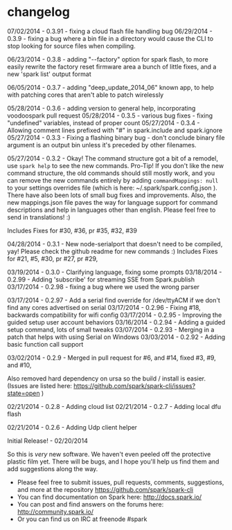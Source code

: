 changelog
=========

07/02/2014 - 0.3.91 - fixing a cloud flash file handling bug
06/29/2014 - 0.3.9 - fixing a bug where a bin file in a directory would cause the CLI to stop looking for source files when compiling.

06/23/2014 - 0.3.8 - adding "--factory" option for spark flash, to more easily rewrite the factory reset firmware area
  a bunch of little fixes, and a new 'spark list' output format

06/05/2014 - 0.3.7 - adding "deep_update_2014_06" known app, to help with patching cores that aren't able to patch wirelessly

05/28/2014 - 0.3.6 - adding version to general help, incorporating voodoospark pull request
05/28/2014 - 0.3.5 - various bug fixes - fixing "undefined" variables, instead of proper count
05/27/2014 - 0.3.4 - Allowing comment lines prefixed with "#" in spark.include and spark.ignore
05/27/2014 - 0.3.3 - Fixing a flashing binary bug - don't conclude binary file argument is an output bin unless it's preceded by other filenames.

05/27/2014 - 0.3.2 - Okay! The command structure got a bit of a remodel, use ```spark help``` to see the new commands.
  Pro-Tip!  If you don't like the new command structure, the old commands should still mostly work, and you
  can remove the new commands entirely by adding ```commandMappings: null``` to your settings overrides file
  (which is here: ~/.spark/spark.config.json ).  There have also been lots of small bug fixes and improvements.
  Also, the new mappings.json file paves the way for language support for command descriptions and help in languages
  other than english.  Please feel free to send in translations! :)

  Includes Fixes for #30, #36, pr #35, #32, #39

04/28/2014 - 0.3.1 - New node-serialport that doesn't need to be compiled, yay!  Please check the github readme for new
  commands :)
  Includes Fixes for #21, #5, #30, pr #27, pr #29,

03/19/2014 - 0.3.0 - Clarifying language, fixing some prompts
03/18/2014 - 0.2.99 - Adding 'subscribe' for streaming SSE from Spark.publish
03/17/2014 - 0.2.98 - fixing a bug where we used the wrong parser

03/17/2014 - 0.2.97 - Add a serial find override for /dev/ttyACM if we don't find any cores advertised on serial
03/17/2014 - 0.2.96 - Fixing #18, backwards compatibility for wifi config
03/17/2014 - 0.2.95 - Improving the guided setup user account behaviors
03/16/2014 - 0.2.94 - Adding a guided setup command, lots of small tweaks
03/07/2014 - 0.2.93 - Merging in a patch that helps with using Serial on Windows
03/03/2014 - 0.2.92 - Adding basic function call support

03/02/2014 - 0.2.9 - Merged in pull request for #6, and #14, fixed #3, #9, and #10,

  Also removed hard dependency on ursa so the build / install is easier.
  (Issues are listed here: https://github.com/spark/spark-cli/issues?state=open )

02/21/2014 - 0.2.8 - Adding cloud list
02/21/2014 - 0.2.7 - Adding local dfu flash

02/21/2014 - 0.2.6 - Adding Udp client helper


Initial Release! - 02/20/2014

  So this is _very_ new software.  We haven't even peeled off the protective plastic film yet.
  There will be bugs, and I hope you'll help us find them and add suggestions along the way.


* Please feel free to submit issues, pull requests, comments, suggestions, and more at the repository https://github.com/spark/spark-cli
* You can find documentation on Spark here: http://docs.spark.io/
* You can post and find answers on the forums here: http://community.spark.io/
* Or you can find us on IRC at freenode #spark


